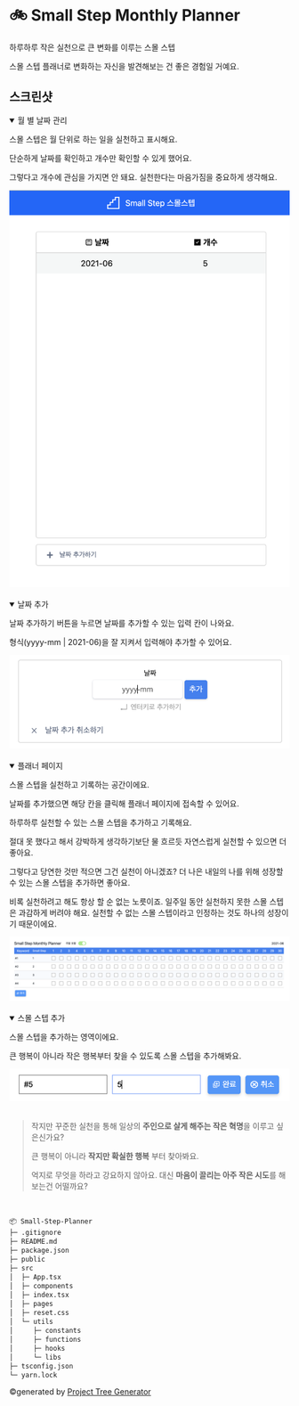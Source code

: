 # 🚲 Small Step Monthly Planner

하루하루 작은 실천으로 큰 변화를 이루는 스몰 스텝

스몰 스텝 플래너로 변화하는 자신을 발견해보는 건 좋은 경험일 거예요.

## 스크린샷

<details open>
  <summary>
    월 별 날짜 관리
  </summary>

  <div>
    <p>스몰 스텝은 월 단위로 하는 일을 실천하고 표시해요.</p>
    <p>단순하게 날짜를 확인하고 개수만 확인할 수 있게 했어요.</p>
    <p>그렇다고 개수에 관심을 가지면 안 돼요. 실천한다는 마음가짐을 중요하게 생각해요.</p>
  </div>

  <img src="./docs/images/SmallStep-Manage.png" alt="월 별 날짜 관리" />

</details>

<br />

<details open>
  <summary>
    날짜 추가
  </summary>

  <div>
    <p>날짜 추가하기 버튼을 누르면 날짜를 추가할 수 있는 입력 칸이 나와요.</p>
    <p>형식(yyyy-mm | 2021-06)을 잘 지켜서 입력해야 추가할 수 있어요.</p>
  </div>

  <img src="./docs/images/SmallStep-Manage-AddDate.png" alt="날짜 추가" />

</details>

<br />

<details open>
  <summary>
    플래너 페이지
  </summary>

  <div>
    <p>스몰 스텝을 실천하고 기록하는 공간이에요.</p>
    <p>날짜를 추가했으면 해당 칸을 클릭해 플래너 페이지에 접속할 수 있어요.</p>
    <p>하루하루 실천할 수 있는 스몰 스텝을 추가하고 기록해요.</p>
    <p>절대 못 했다고 해서 강박하게 생각하기보단 물 흐르듯 자연스럽게 실천할 수 있으면 더 좋아요.</p>
    <p>그렇다고 당연한 것만 적으면 그건 실천이 아니겠죠? 더 나은 내일의 나를 위해 성장할 수 있는 스몰 스텝을 추가하면 좋아요.</p>
    <p>비록 실천하려고 해도 항상 할 순 없는 노릇이죠. 일주일 동안 실천하지 못한 스몰 스텝은 과감하게 버려야 해요. 실천할 수 없는 스몰 스텝이라고 인정하는 것도 하나의 성장이기 때문이에요.</p>
  </div>

  <img src="./docs/images/SmallStep-Planner.png" alt="플래너 페이지" />

</details>

<br />

<details open>
  <summary>
    스몰 스텝 추가
  </summary>

  <div>
    <p>스몰 스텝을 추가하는 영역이에요.</p>
    <p>큰 행복이 아니라 작은 행복부터 찾을 수 있도록 스몰 스텝을 추가해봐요.</p>
  </div>

  <img src="./docs/images/SmallStep-Planner-AddSmallStep.png" alt="스몰 스텝 추가" />

</details>

<br />

<blockquote>

  <p>작지만 꾸준한 실천을 통해 일상의 <strong>주인으로 살게 해주는 작은 혁명</strong>을 이루고 싶은신가요?</p>
  <p>큰 행복이 아니라 <strong>작지만 확실한 행복</strong> 부터 찾아봐요.</p>
  <p>억지로 무엇을 하라고 강요하지 않아요. 대신 <strong>마음이 끌리는 아주 작은 시도</strong>를 해보는건 어떨까요?</p>

</blockquote>

<br />

```
📦 Small-Step-Planner
├─ .gitignore
├─ README.md
├─ package.json
├─ public
├─ src
│  ├─ App.tsx
│  ├─ components
│  ├─ index.tsx
│  ├─ pages
│  ├─ reset.css
│  └─ utils
│     ├─ constants
│     ├─ functions
│     ├─ hooks
│     └─ libs
├─ tsconfig.json
└─ yarn.lock
```

©generated by [Project Tree Generator](https://woochanleee.github.io/project-tree-generator)
